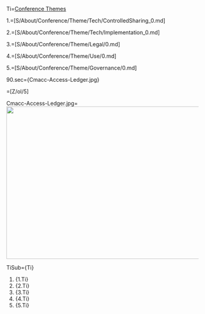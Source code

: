 Ti=<a href="index.php?action=doc&file=S/About/Conference/Theme/0.md">Conference Themes</a>

1.=[S/About/Conference/Theme/Tech/ControlledSharing_0.md]

2.=[S/About/Conference/Theme/Tech/Implementation_0.md]

3.=[S/About/Conference/Theme/Legal/0.md]

4.=[S/About/Conference/Theme/Use/0.md]

5.=[S/About/Conference/Theme/Governance/0.md]

90.sec={Cmacc-Access-Ledger.jpg}

=[Z/ol/5]

Cmacc-Access-Ledger.jpg=<img src="index.php?action=raw&file=S/About/Conference/Image/Cmacc-Access-Ledger.jpg" height="400" width="600">

TiSub={Ti}<ol><li>{1.Ti}<li>{2.Ti}<li>{3.Ti}<li>{4.Ti}<li>{5.Ti}</ol>